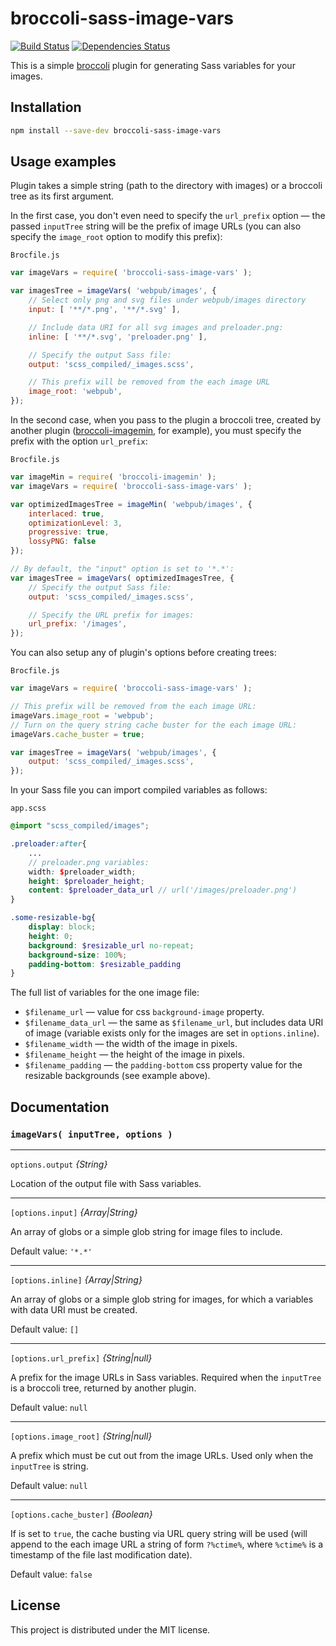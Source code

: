 # broccoli-sass-image-vars

[![Build Status](https://travis-ci.org/filippovdaniil/broccoli-sass-image-vars.svg?branch=master)](https://travis-ci.org/filippovdaniil/broccoli-sass-image-vars)
[![Dependencies Status](https://david-dm.org/filippovdaniil/broccoli-sass-image-vars.svg)](https://david-dm.org/filippovdaniil/broccoli-sass-image-vars)

This is a simple [broccoli](https://github.com/broccolijs/broccoli) plugin for generating Sass variables for your images.

## Installation

```bash
npm install --save-dev broccoli-sass-image-vars
```

## Usage examples

Plugin takes a simple string (path to the directory with images) or a broccoli tree as its first argument.

In the first case, you don't even need to specify the `url_prefix` option — the passed `inputTree` string will be the prefix of image URLs (you can also specify the `image_root` option to modify this prefix):

`Brocfile.js`
```js
var imageVars = require( 'broccoli-sass-image-vars' );

var imagesTree = imageVars( 'webpub/images', {
    // Select only png and svg files under webpub/images directory
    input: [ '**/*.png', '**/*.svg' ],

    // Include data URI for all svg images and preloader.png:
    inline: [ '**/*.svg', 'preloader.png' ],

    // Specify the output Sass file:
    output: 'scss_compiled/_images.scss',

    // This prefix will be removed from the each image URL
    image_root: 'webpub',
});
```

In the second case, when you pass to the plugin a broccoli tree, created by another plugin ([broccoli-imagemin](https://github.com/xulai/broccoli-imagemin), for example), you must specify the prefix with
the option `url_prefix`:

`Brocfile.js`
```js
var imageMin = require( 'broccoli-imagemin' );
var imageVars = require( 'broccoli-sass-image-vars' );

var optimizedImagesTree = imageMin( 'webpub/images', {
    interlaced: true,
    optimizationLevel: 3,
    progressive: true,
    lossyPNG: false
});

// By default, the "input" option is set to '*.*':
var imagesTree = imageVars( optimizedImagesTree, {
    // Specify the output Sass file:
    output: 'scss_compiled/_images.scss',

    // Specify the URL prefix for images:
    url_prefix: '/images',
});
```

You can also setup any of plugin's options before creating trees:

`Brocfile.js`
```js
var imageVars = require( 'broccoli-sass-image-vars' );

// This prefix will be removed from the each image URL:
imageVars.image_root = 'webpub';
// Turn on the query string cache buster for the each image URL:
imageVars.cache_buster = true;

var imagesTree = imageVars( 'webpub/images', {
    output: 'scss_compiled/_images.scss',
});
```

In your Sass file you can import compiled variables as follows:

`app.scss`
```scss
@import "scss_compiled/images";

.preloader:after{
    ...
    // preloader.png variables:
    width: $preloader_width;
    height: $preloader_height;
    content: $preloader_data_url // url('/images/preloader.png')
}

.some-resizable-bg{
    display: block;
    height: 0;
    background: $resizable_url no-repeat;
    background-size: 100%;
    padding-bottom: $resizable_padding
}
```

The full list of variables for the one image file:

- `$filename_url` — value for css `background-image` property.
- `$filename_data_url` — the same as `$filename_url`, but includes data URI of image (variable exists only for the images are set in `options.inline`).
- `$filename_width` — the width of the image in pixels.
- `$filename_height` — the height of the image in pixels.
- `$filename_padding` — the `padding-bottom` css property value for the resizable backgrounds (see example above).

## Documentation

### `imageVars( inputTree, options )`

---

`options.output` *{String}*

Location of the output file with Sass variables.

---

`[options.input]` *{Array|String}*

An array of globs or a simple glob string for image files to include.

Default value: `'*.*'`

---

`[options.inline]` *{Array|String}*

An array of globs or a simple glob string for images, for which a variables with data URI must be created.

Default value: `[]`

---

`[options.url_prefix]` *{String|null}*

A prefix for the image URLs in Sass variables. Required when the `inputTree` is a broccoli tree, returned by another plugin.


Default value: `null`

---

`[options.image_root]` *{String|null}*

A prefix which must be cut out from the image URLs. Used only when the `inputTree` is string.

Default value: `null`

---

`[options.cache_buster]` *{Boolean}*

If is set to `true`, the cache busting via URL query string will be used (will append to the each image URL a string of form `?%ctime%`, where `%ctime%` is a timestamp of the file last modification date).

Default value: `false`

## License

This project is distributed under the MIT license.
